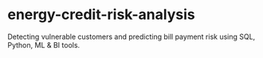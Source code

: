 # energy-credit-risk-analysis
Detecting vulnerable customers and predicting bill payment risk using SQL, Python, ML &amp; BI tools.
